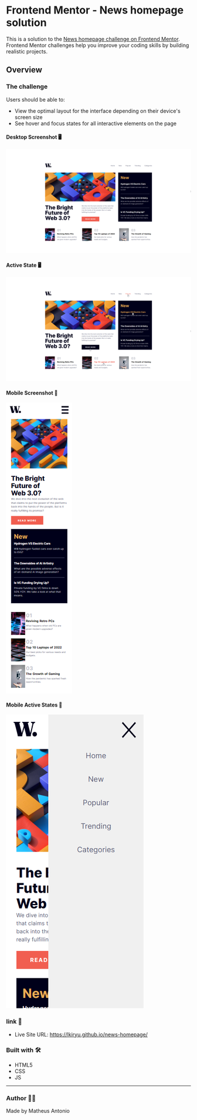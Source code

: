 # Frontend Mentor - News homepage solution

This is a solution to the [News homepage challenge on Frontend Mentor](https://www.frontendmentor.io/challenges/news-homepage-H6SWTa1MFl). Frontend Mentor challenges help you improve your coding skills by building realistic projects. 

## Overview

### The challenge

Users should be able to:

- View the optimal layout for the interface depending on their device's screen size
- See hover and focus states for all interactive elements on the page

#### Desktop Screenshot 🖥️

<img src="./src/images/desktop-screenshot.png">

#### Active State 🖥️
<img src="./src/images/active-states.png">

#### Mobile Screenshot 📱

<img src="./src/images/mobile-screenshot.png">

#### Mobile Active States 📱

<img src="./src/images/mobile-active-states.png">

### link 🔗

- Live Site URL: https://lkiryu.github.io/news-homepage/

### Built with 🛠️

- HTML5
- CSS
- JS
---
### Author 👨‍💻
 Made by Matheus Antonio